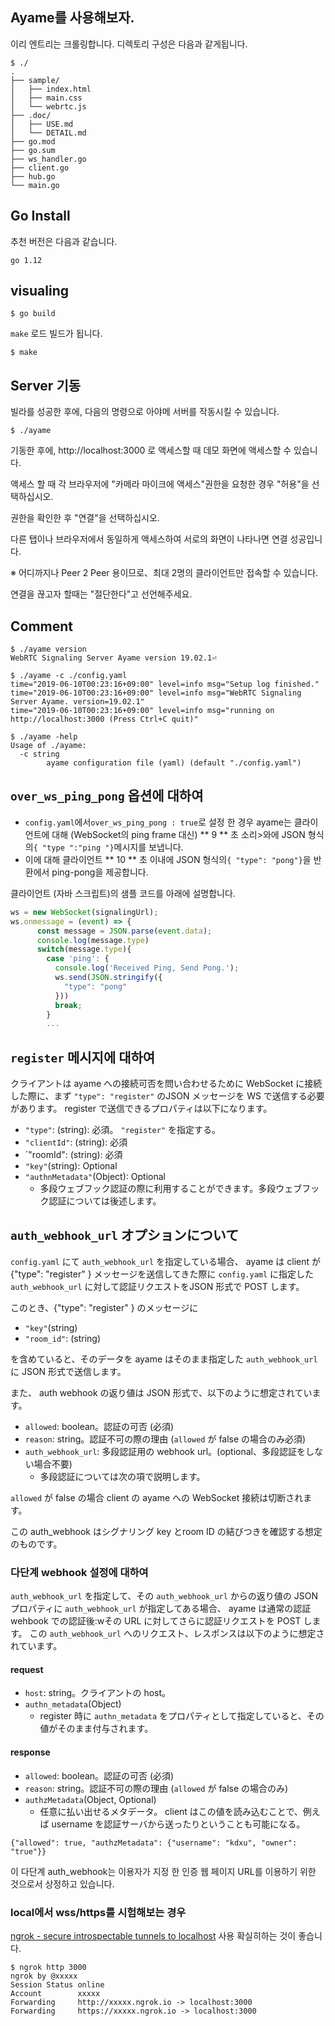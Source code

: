 ## Ayame를 사용해보자.

이리 엔트리는 크롤링합니다. 디렉토리 구성은 다음과 같게됩니다.

```
$ ./
.
├── sample/
│   ├── index.html
│   ├── main.css
│   └── webrtc.js
├── .doc/
│   ├── USE.md
│   └── DETAIL.md
├── go.mod
├── go.sum
├── ws_handler.go
├── client.go
├── hub.go
└── main.go
```


## Go Install

추천 버전은 다음과 같습니다.
```
go 1.12
```

## visualing

```
$ go build
```

`make` 로드 빌드가 됩니다.

```
$ make
```

## Server 기동

빌라를 성공한 후에, 다음의 명령으로 아야메 서버를 작동시킬 수 있습니다.

```
$ ./ayame
```
기동한 후에, http://localhost:3000 로 액세스할 때 데모 화면에 액세스할 수 있습니다.

액세스 할 때 각 브라우저에 "카메라 마이크에 액세스"권한을 요청한 경우 "허용"을 선택하십시오.

권한을 확인한 후 "연결"을 선택하십시오.

다른 탭이나 브라우저에서 동일하게 액세스하여 서로의 화면이 나타나면 연결 성공입니다.

※ 어디까지나 Peer 2 Peer 용이므로、최대 2명의 클라이언트만 접속할 수 있습니다.

연결을 끊고자 할때는 "절단한다"고 선언해주세요.


## Comment

```
$ ./ayame version
WebRTC Signaling Server Ayame version 19.02.1⏎
```

```
$ ./ayame -c ./config.yaml
time="2019-06-10T00:23:16+09:00" level=info msg="Setup log finished."
time="2019-06-10T00:23:16+09:00" level=info msg="WebRTC Signaling Server Ayame. version=19.02.1"
time="2019-06-10T00:23:16+09:00" level=info msg="running on http://localhost:3000 (Press Ctrl+C quit)"
```

```
$ ./ayame -help
Usage of ./ayame:
  -c string
    	ayame configuration file (yaml) (default "./config.yaml")
```

## `over_ws_ping_pong` 옵션에 대하여

- `config.yaml`에서`over_ws_ping_pong : true`로 설정 한 경우 ayame는 클라이언트에 대해 (WebSocket의 ping frame 대신) ** 9 ** 초 소리>와에 JSON 형식의`{ "type ":"ping "}`메시지를 보냅니다.
- 이에 대해 클라이언트 ** 10 ** 초 이내에 JSON 형식의`{ "type": "pong"}`을 반환에서 ping-pong을 제공합니다.

클라이언트 (자바 스크립트)의 샘플 코드를 아래에 설명합니다.

```javascript
ws = new WebSocket(signalingUrl);
ws.onmessage = (event) => {
      const message = JSON.parse(event.data);
      console.log(message.type)
      switch(message.type){
        case 'ping': {
          console.log('Received Ping, Send Pong.');
          ws.send(JSON.stringify({
            "type": "pong"
          }))
          break;
        }
        ...
```


## `register` 메시지에 대하여

クライアントは ayame への接続可否を問い合わせるために WebSocket に接続した際に、まず `"type": "register"` のJSON メッセージを WS で送信する必要があります。
register で送信できるプロパティは以下になります。


- `"type"`: (string): 必須。 `"register"` を指定する。
- `"clientId"`: (string): 必須
- `"roomId": (string): 必須
- `"key"`(string): Optional
- `"authnMetadata"`(Object): Optional
    - 多段ウェブフック認証の際に利用することができます。多段ウェブフック認証については後述します。


## `auth_webhook_url` オプションについて

`config.yaml` にて `auth_webhook_url` を指定している場合、 ayame は client が {"type": "register" } メッセージを送信してきた際に `config.yaml` に指定した `auth_webhook_url` に対して認証リクエストをJSON 形式で POST します。


このとき、{"type": "register" } のメッセージに

- `"key"`(string)
- `"room_id"`: (string)

を含めていると、そのデータを ayame はそのまま指定した `auth_webhook_url` に JSON 形式で送信します。


また、 auth webhook の返り値は JSON 形式で、以下のように想定されています。

- `allowed`: boolean。認証の可否 (必須)
- `reason`: string。認証不可の際の理由 (`allowed` が false の場合のみ必須)
- `auth_webhook_url`: 多段認証用の webhook url。(optional、多段認証をしない場合不要)
    - 多段認証については次の項で説明します。

`allowed` が false の場合 client の ayame への WebSocket 接続は切断されます。

この auth_webhook はシグナリング key とroom ID の結びつきを確認する想定のものです。


### 다단계 webhook 설정에 대하여

`auth_webhook_url` を指定して、その `auth_webhook_url` からの返り値の JSON プロパティに `auth_webhook_url` が指定してある場合、
ayame は通常の認証 wehbook での認証後:wその URL に対してさらに認証リクエストを POST します。
この `auth_webhook_url` へのリクエスト、レスポンスは以下のように想定されています。

#### request

- `host`: string。クライアントの host。
- `authn_metadata`(Object)
    - register 時に `authn_metadata` をプロパティとして指定していると、その値がそのまま付与されます。


#### response

- `allowed`: boolean。認証の可否 (必須)
- `reason`: string。認証不可の際の理由 (`allowed` が false の場合のみ)
- `authzMetadata`(Object, Optional)
    - 任意に払い出せるメタデータ。 client はこの値を読み込むことで、例えば username を認証サーバから送ったりということも可能になる。


```
{"allowed": true, "authzMetadata": {"username": "kdxu", "owner": "true"}}
```

이 다단계 auth_webhook는 이용자가 지정 한 인증 웹 페이지 URL를 이용하기 위한 것으로서 상정하고 있습니다.


### local에서 wss/https를 시험해보는 경우 

[ngrok - secure introspectable tunnels to localhost](https://ngrok.com/) 사용 확실히하는 것이 좋습니다.

```
$ ngrok http 3000
ngrok by @xxxxx
Session Status online
Account        xxxxx
Forwarding     http://xxxxx.ngrok.io -> localhost:3000
Forwarding     https://xxxxx.ngrok.io -> localhost:3000
```

